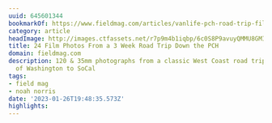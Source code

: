 ```yaml
---
uuid: 645601344
bookmarkOf: https://www.fieldmag.com/articles/vanlife-pch-road-trip-film
category: article
headImage: http://images.ctfassets.net/r7p9m4b1iqbp/6c0S8P9avuyQMMU8GMIUsQ/3080d22133aafeef219dadcb948d59a7/Noah-PCH-roadtrip-10.jpg?w=1000
title: 24 Film Photos From a 3 Week Road Trip Down the PCH
domain: fieldmag.com
description: 120 & 35mm photographs from a classic West Coast road trip from the top
  of Washington to SoCal
tags:
- field mag
- noah norris
date: '2023-01-26T19:48:35.573Z'
highlights:
---
```



